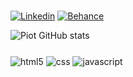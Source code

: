 ### 
[![Linkedin](https://img.shields.io/badge/LinkedIn-0077B5?style=for-the-badge&logo=linkedin&logoColor=white)](https://linkedin.com/in/piot/)
[![Behance](https://img.shields.io/badge/-Behance-blue?style=for-the-badge&logo=behance&logoColor=white)](https://behance.net/matheuspiot)

![Piot GitHub stats](https://github-readme-stats.vercel.app/api?username=matheuspiot&show_icons=true&theme=dark)
### 
<div style="display: inline_block">
   <img align="center" alt="html5" src="https://img.shields.io/badge/HTML5-E34F26?style=for-the-badge&logo=html5&logoColor=white">
   <img align="center" alt="css" src="https://img.shields.io/badge/CSS3-1572B6?style=for-the-badge&logo=css3&logoColor=white">
   <img align="center" alt="javascript" src="https://img.shields.io/badge/JavaScript-F7DF1E?style=for-the-badge&logo=javascript&logoColor=black">
</div>
